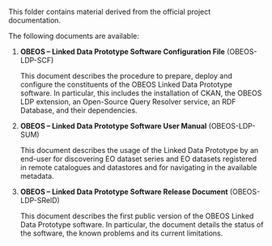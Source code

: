 This folder contains material derived from the official project documentation.

The following documents are available:

1. **OBEOS – Linked Data Prototype Software Configuration File** (OBEOS-LDP-SCF)
   
   This document describes the procedure to prepare, deploy and configure the constituents of the OBEOS Linked Data Prototype software. In particular, this includes the installation of CKAN, the OBEOS LDP extension, an Open-Source Query Resolver service, an RDF Database, and their dependencies.
   
2. **OBEOS – Linked Data Prototype Software User Manual** (OBEOS-LDP-SUM)
   
   This document describes the usage of the Linked Data Prototype by an end-user for discovering EO dataset series and EO datasets registered in remote catalogues and datastores and for navigating in the available metadata.
   
3. **OBEOS – Linked Data Prototype Software Release Document** (OBEOS-LDP-SRelD)
   
   This document describes the first public version of the OBEOS Linked Data Prototype software. In particular, the document details the status of the software, the known problems and its current limitations.
